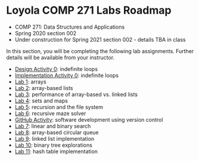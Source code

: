 # Loyola COMP 271 Labs Roadmap

- COMP 271: Data Structures and Applications
- Spring 2020 section 002
- Under construction for Spring 2021 section 002 - details TBA in class

In this section, you will be completing the following lab assignments.
Further details will be available from your instructor.

- [Design Activity 0](https://gist.github.com/klaeufer/8346cc68b9bb979f6fdcc141aed5af3b): indefinite loops
- [Implementation Activity 0](https://gist.github.com/klaeufer/bd1f259a1b648359b09cfe9d20cf1291): indefinite loops
- [Lab 1](https://gist.github.com/klaeufer/6087e9da6f4783e3bc05565ddf33b96c): arrays
- [Lab 2](https://gist.github.com/klaeufer/f41403a8a3fefab152bc245e3273519d): array-based lists
- [Lab 3](https://github.com/LoyolaChicagoCode/cs2-lab3-listperformance-java): performance of array-based vs. linked lists
- [Lab 4](https://github.com/LoyolaChicagoCode/cs2-lab4-wordcount-java): sets and maps
- [Lab 5](https://gist.github.com/klaeufer/841bdf5d49730b37e747f93eaf5f3a91): recursion and the file system
- [Lab 6](https://github.com/LoyolaChicagoCode/cs2-lab6-mazesolver-java): recursive maze solver
- [GitHub Activity](https://gist.github.com/klaeufer/869ed974791256297049dee2dd920414): software development using version control 
- [Lab 7](https://github.com/LoyolaChicagoCode/cs2-lab7-linearsearch-java): linear and binary search
- [Lab 8](https://github.com/LoyolaChicagoCode/cs2-lab8-arrayqueue-java): array-based circular queue
- [Lab 9](https://gist.github.com/klaeufer/362f94bbaaf649c6b5d7d190ee0cbd90): linked list implementation
- [Lab 10](https://gist.github.com/klaeufer/679b33802ab48fc16807741adb248502): binary tree explorations
- [Lab 11](https://github.com/LoyolaChicagoCode/cs2-lab11-hashtable-java): hash table implementation
